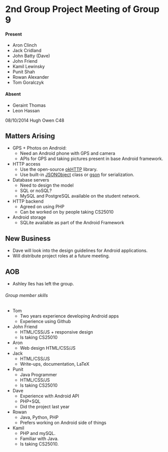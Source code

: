 2nd Group Project Meeting of Group 9
====================================

#### Present ####
- Aron Clinch
- Jack Cridland
- John Batty (Dave)
- John Friend
- Kamil Lewinsky
- Punit Shah
- Rowan Alexander
- Tom Goralczyk

#### Absent ####
- Geraint Thomas
- Leon Hassan

08/10/2014 Hugh Owen C48

Matters Arising
---------------
- GPS + Photos on Android:
  - Need an Android phone with GPS and camera
  - APIs for GPS and taking pictures present in base Android framework.
- HTTP access
  - Use the open-source [okHTTP](https://square.github.io/okhttp/) library.
  - Use built-in [JSONObject](http://www.json.org/javadoc/org/json/JSONObject.html) class or [gson](https://code.google.com/p/google-gson/) for serialization.
- Database servers
  - Need to design the model
  - SQL or noSQL?
  - MySQL and PostgreSQL available on the student network.
- HTTP backend
  - Agreed on using PHP
  - Can be worked on by people taking CS25010
- Android storage
  - SQLite available as part of the Android Framework

New Business
------------
- Dave will look into the design guidelines for Android applications.
- Will distribute project roles at a future meeting.

AOB
---
- Ashley Iles has left the group.

###### Group member skills ######
- Tom
  - Two years experience developing Android apps
  - Experience using Github
- John Friend
  - HTML/CSS/JS + responsive design
  - Is taking CS25010
- Aron
  - Web design HTML/CSS/JS
- Jack
  - HTML/CSS/JS
  - Write-ups, documentation, LaTeX
- Punit
  - Java Programmer
  - HTML/CSS/JS
  - Is taking CS25010
- Dave
  - Experience with Android API
  - PHP+SQL
  - Did the project last year
- Rowan
  - Java, Python, PHP
  - Prefers working on Android side of things
- Kamil
  - PHP and mySQL.
  - Familiar with Java.
  - Is taking CS25010.

